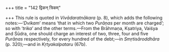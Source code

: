 +++
title = "142 द्विकन् त्रिकम्"

+++
This rule is quoted in *Vivādaratnākara* (p. 8), which adds the
following notes:—‘*Dvikam*’ means ‘that in which two *Purāṇas* per month
are charged’; so with ‘*trika*’ and the other terms.—From the Brāhmaṇa,
Kṣatriya, Vaiśya and Śūdra, one should charge an interest of two, three,
four and five *Purāṇas* respectively, for every hundred of the debt;—in
*Smṛtisāroddhāra* (p. 320);—and in *Kṛtyakalpataru* (67b).


